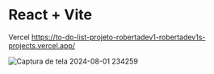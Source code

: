 # React + Vite

Vercel <https://to-do-list-projeto-robertadev1-robertadev1s-projects.vercel.app/>

![Captura de tela 2024-08-01 234259](https://github.com/user-attachments/assets/6de46cd2-c663-4a8b-9bdd-9522d29d651c)
